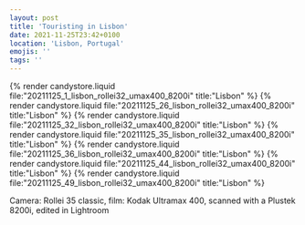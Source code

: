 ```yaml
---
layout: post
title: 'Touristing in Lisbon'
date: 2021-11-25T23:42+0100
location: 'Lisbon, Portugal'
emojis: ''
tags: ''
---
```


{% render candystore.liquid file:"20211125_1_lisbon_rollei32_umax400_8200i" title:"Lisbon" %}
{% render candystore.liquid file:"20211125_26_lisbon_rollei32_umax400_8200i" title:"Lisbon" %}
{% render candystore.liquid file:"20211125_32_lisbon_rollei32_umax400_8200i" title:"Lisbon" %}
{% render candystore.liquid file:"20211125_35_lisbon_rollei32_umax400_8200i" title:"Lisbon" %}
{% render candystore.liquid file:"20211125_36_lisbon_rollei32_umax400_8200i" title:"Lisbon" %}
{% render candystore.liquid file:"20211125_44_lisbon_rollei32_umax400_8200i" title:"Lisbon" %}
{% render candystore.liquid file:"20211125_49_lisbon_rollei32_umax400_8200i" title:"Lisbon" %}

Camera: Rollei 35 classic, film: Kodak Ultramax 400, scanned with a Plustek 8200i, edited in Lightroom
